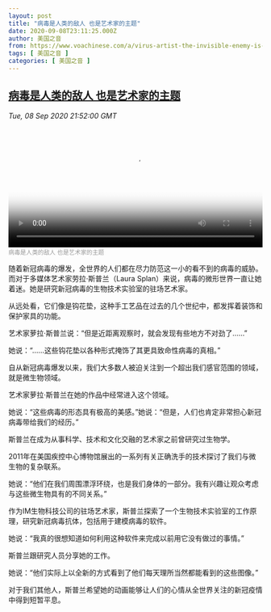 ```yaml
---
layout: post
title: "病毒是人类的敌人 也是艺术家的主题"
date: 2020-09-08T23:11:25.000Z
author: 美国之音
from: https://www.voachinese.com/a/virus-artist-the-invisible-enemy-is-her-subject-20200908/5575817.html
tags: [ 美国之音 ]
categories: [ 美国之音 ]
---
```

<!--1599606685000-->
[病毒是人类的敌人 也是艺术家的主题](https://www.voachinese.com/a/virus-artist-the-invisible-enemy-is-her-subject-20200908/5575817.html)
------

<div>
<div><i>Tue, 08 Sep 2020 21:52:00 GMT</i></div><video poster="https://images.weserv.nl?url=gdb.voanews.com/54744e68-00b8-4889-8553-b87f36f0655a_tv_r1_s_w900.jpg" src="https://av.voanews.com/Videoroot/Pangeavideo/2020/09/5/54/54744e68-00b8-4889-8553-b87f36f0655a_240p.mp4" style="width:100%" controls></video><div><small style="color: #999;">病毒是人类的敌人  也是艺术家的主题</small></div><p>随着新冠病毒的爆发，全世界的人们都在尽力防范这一小的看不到的病毒的威胁。而对于多媒体艺术家劳拉·斯普兰（Laura Splan）来说，病毒的微形世界一直让她着迷。她是研究新冠病毒的生物技术实验室的驻场艺术家。</p><p>从远处看，它们像是钩花垫，这种手工艺品在过去的几个世纪中，都发挥着装饰和保护家具的功能。</p><p>艺术家萝拉·斯普兰说：“但是近距离观察时，就会发现有些地方不对劲了……”</p><p>她说：“……这些钩花垫以各种形式掩饰了其更具致命性病毒的真相。”</p><p>自从新冠病毒爆发以来，我们大多数人被迫关注到一个超出我们感官范围的领域，就是微生物领域。</p><p>艺术家萝拉·斯普兰在她的作品中经常进入这个领域。</p><p>她说：“这些病毒的形态具有极高的美感。”她说：“但是，人们也肯定非常担心新冠病毒带给我们的经历。”</p><p>斯普兰在成为从事科学、技术和文化交融的艺术家之前曾研究过生物学。</p><p>2011年在美国疾控中心博物馆展出的一系列有关正确洗手的技术探讨了我们与微生物的复杂联系。</p><p>她说：“他们在我们周围漂浮环绕，也是我们身体的一部分。我有兴趣让观众考虑与这些微生物具有的不同关系。”</p><p>作为IM生物科技公司的驻场艺术家，斯普兰探索了一个生物技术实验室的工作原理，研究新冠病毒抗体，包括用于建模病毒的软件。</p><p>她说：“我真的很想知道如何利用这种软件来完成以前用它没有做过的事情。”</p><p>斯普兰跟研究人员分享她的工作。</p><p>她说：“他们实际上以全新的方式看到了他们每天理所当然都能看到的这些图像。”</p><p>对于我们其他人，斯普兰希望她的动画能够让人们的心情从全世界关注的新冠疫情中得到短暂平息。</p>
</div>
